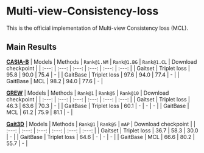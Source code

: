 # Multi-view-Consistency-loss
This is the official implementation of Multi-view Consistency loss (MCL).

## Main Results
**[CASIA-B](http://www.cbsr.ia.ac.cn/english/Gait%20Databases.asp)**
| Models | Methods | `Rank@1.NM` | `Rank@1.BG` | `Rank@1.CL` | Download checkpoint |
| :---: | :---: | :---: | :---: | :---: | :---: |
| Gaitset |  Triplet loss | 95.8 | 90.0 | 75.4 | - |
| GaitBase |  Triplet loss | 97.6 | 94.0 | 77.4 | - |
| GaitBase | MCL | 98.2 | 94.0 | 77.6 | - |

**[GREW](https://www.grew-benchmark.org)**
| Models | Methods | `Rank@1` | `Rank@5` | `Rank@10` | Download checkpoint |
| :---: | :---: | :---: | :---: | :---: | :---: |
| Gaitset |  Triplet loss | 46.3 | 63.6 | 70.3 | - |
| GaitBase |  Triplet loss | 60.1 | - | - | - |
| GaitBase | MCL | 61.2 | 75.9 | 81.1 | - |

**[Gait3D](https://github.com/Gait3D/Gait3D-Benchmark)**
| Models | Methods | `Rank@1` | `Rank@5` | `mAP` | Download checkpoint |
| :---: | :---: | :---: | :---: | :---: | :---: |
| Gaitset |  Triplet loss | 36.7 | 58.3 | 30.0 | - |
| GaitBase |  Triplet loss | 64.6 | - | - | - |
| GaitBase | MCL | 66.6 | 80.2 | 55.7 | - |
